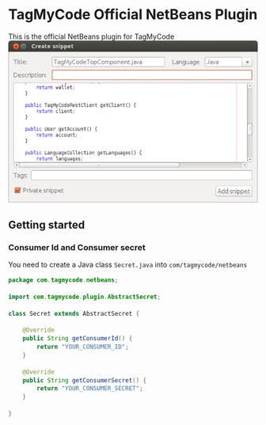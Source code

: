 TagMyCode Official NetBeans Plugin
==================================

This is the official NetBeans plugin for TagMyCode
![screenshot](images/screenshot1.png)


## Getting started

### Consumer Id and Consumer secret
You need to create a Java class ```Secret.java``` into ```com/tagmycode/netbeans```

```java
package com.tagmycode.netbeans;

import com.tagmycode.plugin.AbstractSecret;

class Secret extends AbstractSecret {

    @Override
    public String getConsumerId() {
        return "YOUR_CONSUMER_ID";
    }

    @Override
    public String getConsumerSecret() {
        return "YOUR_CONSUMER_SECRET";
    }

}

```

